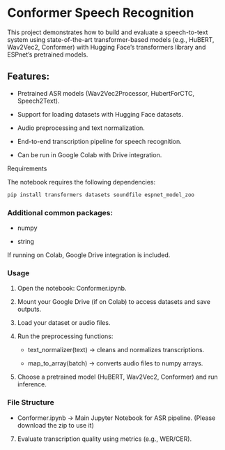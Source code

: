 # Conformer Speech Recognition

This project demonstrates how to build and evaluate a speech-to-text system using state-of-the-art transformer-based models (e.g., HuBERT, Wav2Vec2, Conformer) with Hugging Face’s transformers library and ESPnet’s pretrained models.

## Features:

- Pretrained ASR models (Wav2Vec2Processor, HubertForCTC, Speech2Text).

- Support for loading datasets with Hugging Face datasets.

- Audio preprocessing and text normalization.

- End-to-end transcription pipeline for speech recognition.

- Can be run in Google Colab with Drive integration.

Requirements

The notebook requires the following dependencies:

```python
pip install transformers datasets soundfile espnet_model_zoo
```

### Additional common packages:

- numpy

- string

If running on Colab, Google Drive integration is included.

### Usage

1. Open the notebook: Conformer.ipynb.

2. Mount your Google Drive (if on Colab) to access datasets and save outputs.

3. Load your dataset or audio files.

4. Run the preprocessing functions:

    - text_normalizer(text) → cleans and normalizes transcriptions.

    - map_to_array(batch) → converts audio files to numpy arrays.

5. Choose a pretrained model (HuBERT, Wav2Vec2, Conformer) and run inference.

### File Structure

- Conformer.ipynb → Main Jupyter Notebook for ASR pipeline. (Please download the zip to use it)

7. Evaluate transcription quality using metrics (e.g., WER/CER).
